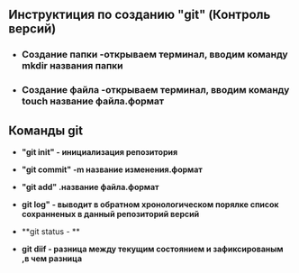 ## **Инструктиция по созданию "git" (Контроль версий)** 

* ### **Создание папки -открываем терминал, вводим команду mkdir названия папки** 

* ### **Создание файла -открываем терминал, вводим команду touch название файла.формат**

## **Команды git**

* **"git init" - инициализация репозитория** 

* **"git commit" -m название изменения.формат**

* **"git add" .название файла.формат**

* **git log" - выводит в обратном хронологическом порялке список сохранненых в данный репозиторий версий**

* **git status - **

* **git diif - разница между текущим состоянием и зафиксированым ,в чем разница**
